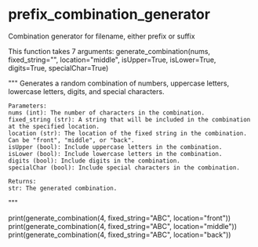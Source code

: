 # prefix_combination_generator
Combination generator for filename, either prefix or suffix

This function takes 7 arguments:
generate_combination(nums, fixed_string="", location="middle", isUpper=True, isLower=True, digits=True, specialChar=True)

"""
    Generates a random combination of numbers, uppercase letters, lowercase letters, digits, and special characters.
    
    Parameters:
    nums (int): The number of characters in the combination.
    fixed_string (str): A string that will be included in the combination at the specified location.
    location (str): The location of the fixed string in the combination. Can be "front", "middle", or "back".
    isUpper (bool): Include uppercase letters in the combination.
    isLower (bool): Include lowercase letters in the combination.
    digits (bool): Include digits in the combination.
    specialChar (bool): Include special characters in the combination.
    
    Returns:
    str: The generated combination.
"""



print(generate_combination(4, fixed_string="ABC", location="front"))
print(generate_combination(4, fixed_string="ABC", location="middle"))
print(generate_combination(4, fixed_string="ABC", location="back"))
